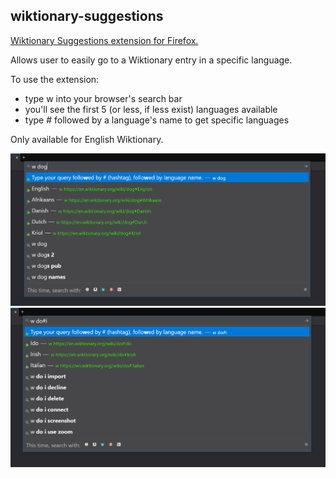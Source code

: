 ## wiktionary-suggestions

[Wiktionary Suggestions extension for Firefox.](https://addons.mozilla.org/en-US/firefox/addon/wiktionary-suggestions)

Allows user to easily go to a Wiktionary entry in a specific language.

To use the extension:

- type w into your browser's search bar
- you'll see the first 5 (or less, if less exist) languages available
- type # followed by a language's name to get specific languages

Only available for English Wiktionary.

![screenshot_1](imgs/screenshot_1.png)
![screenshot_2](imgs/screenshot_2.png)
